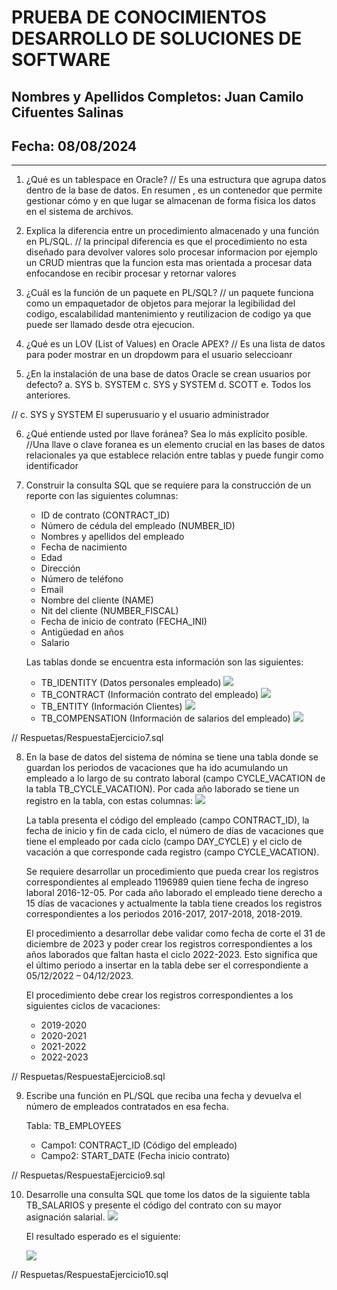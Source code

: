 
# PRUEBA DE CONOCIMIENTOS DESARROLLO DE SOLUCIONES DE SOFTWARE

## Nombres y Apellidos Completos: Juan Camilo Cifuentes Salinas
## Fecha: 08/08/2024

---
1. ¿Qué es un tablespace en Oracle?
// Es una estructura que agrupa  datos dentro de la base de datos. En resumen , es un contenedor que permite gestionar cómo y en que lugar 
 se almacenan de forma fisica  los datos en el sistema de archivos.

2. Explica la diferencia entre un procedimiento almacenado y una función en PL/SQL.
// la principal diferencia es que el procedimiento no esta diseñado para devolver valores solo procesar informacion por ejemplo un CRUD 
   mientras que la funcion esta mas orientada a procesar data enfocandose en recibir procesar y retornar valores 

3. ¿Cuál es la función de un paquete en PL/SQL?
// un paquete funciona como un empaquetador de objetos para mejorar la legibilidad del codigo, escalabilidad  mantenimiento y reutilizacion de codigo 
ya que puede ser llamado desde otra ejecucion.

4. ¿Qué es un LOV (List of Values) en Oracle APEX?
// Es una lista de datos para poder mostrar en un dropdowm para el usuario seleccioanr

5. ¿En la instalación de una base de datos Oracle se crean usuarios por defecto?
    a. SYS
    b. SYSTEM
    c. SYS y SYSTEM 
    d. SCOTT
    e. Todos los anteriores.

//     c. SYS y SYSTEM
        El superusuario y el usuario administrador

6. ¿Qué entiende usted por llave foránea? Sea lo más explícito posible.
//Una llave o clave foranea es un elemento crucial en las bases de datos relacionales ya que establece relación entre tablas y puede fungir como identificador

7. Construir la consulta SQL que se requiere para la construcción de un reporte con las siguientes columnas:
    - ID de contrato (CONTRACT_ID)
    - Número de cédula del empleado (NUMBER_ID)
    - Nombres y apellidos del empleado
    - Fecha de nacimiento
    - Edad
    - Dirección
    - Número de teléfono
    - Email
    - Nombre del cliente (NAME)
    - Nit del cliente (NUMBER_FISCAL)
    - Fecha de inicio de contrato (FECHA_INI)
    - Antigüedad en años
    - Salario

    Las tablas donde se encuentra esta información son las siguientes:
    - TB_IDENTITY (Datos personales empleado)
    ![](images/img01.png)
    - TB_CONTRACT (Información contrato del empleado)
    ![](images/img02.png)
    - TB_ENTITY (Información Clientes)
    ![](images/img03.png)
    - TB_COMPENSATION (Información de salarios del empleado)
    ![](images/img04.png)

// Respuetas/RespuestaEjercicio7.sql

8. En la base de datos del sistema de nómina se tiene una tabla donde se guardan los periodos de vacaciones que ha ido acumulando un empleado a lo largo de su contrato laboral (campo CYCLE_VACATION de la tabla TB_CYCLE_VACATION). Por cada año laborado se tiene un registro en la tabla, con estas columnas:
    ![](images/img05.png)

    La tabla presenta el código del empleado (campo CONTRACT_ID), la fecha de inicio y fin de cada ciclo, el número de días de vacaciones que tiene el empleado por cada ciclo (campo DAY_CYCLE) y el ciclo de vacación a que corresponde cada registro (campo CYCLE_VACATION).

    Se requiere desarrollar un procedimiento que pueda crear los registros correspondientes al empleado 1196989 quien tiene fecha de ingreso laboral 2016-12-05. Por cada año laborado el empleado tiene derecho a 15 días de vacaciones y actualmente la tabla tiene creados los registros correspondientes a los periodos 2016-2017, 2017-2018, 2018-2019.

    El procedimiento a desarrollar debe validar como fecha de corte el 31 de diciembre de 2023 y poder crear los registros correspondientes a los años laborados que faltan hasta el ciclo 2022-2023. Esto significa que el último periodo a insertar en la tabla debe ser el correspondiente a 05/12/2022 – 04/12/2023.

    El procedimiento debe crear los registros correspondientes a los siguientes ciclos de vacaciones:
    - 2019-2020
    - 2020-2021
    - 2021-2022
    - 2022-2023

// Respuetas/RespuestaEjercicio8.sql

9. Escribe una función en PL/SQL que reciba una fecha y devuelva el número de empleados contratados en esa fecha.

    Tabla: TB_EMPLOYEES
    - Campo1: CONTRACT_ID (Código del empleado)
    - Campo2: START_DATE (Fecha inicio contrato)

// Respuetas/RespuestaEjercicio9.sql

10. Desarrolle una consulta SQL que tome los datos de la siguiente tabla TB_SALARIOS y presente el código del contrato con su mayor asignación salarial.
    ![](images/img06.png)

    El resultado esperado es el siguiente:

    ![](images/img07.png)

// Respuetas/RespuestaEjercicio10.sql

